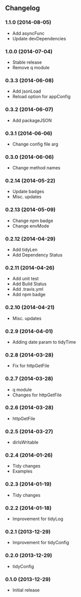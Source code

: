 ## Changelog

### 1.1.0 (2014-08-05)

* Add asyncFunc
* Update devDependencies

### 1.0.0 (2014-07-04)

* Stable release
* Remove q module

### 0.3.3 (2014-06-08)

* Add jsonLoad
* Reload option for appConfig

### 0.3.2 (2014-06-07)

* Add packageJSON

### 0.3.1 (2014-06-06)

* Change config file arg

### 0.3.0 (2014-06-06)

* Change method names

### 0.2.14 (2014-05-22)

* Update badges
* Misc. updates

### 0.2.13 (2014-05-09)

* Change npm badge
* Change envMode

### 0.2.12 (2014-04-29)

* Add tidyLen
* Add Dependency Status

### 0.2.11 (2014-04-26)

* Add unit test
* Add Build Status
* Add .travis.yml
* Add npm badge

### 0.2.10 (2014-04-21)

* Misc. updates

### 0.2.9 (2014-04-01)

* Adding date param to tidyTime

### 0.2.8 (2014-03-28)

* Fix for httpGetFile

### 0.2.7 (2014-03-28)

* q module
* Changes for httpGetFile

### 0.2.6 (2014-03-28)

* httpGetFile

### 0.2.5 (2014-03-27)

* dirIsWritable

### 0.2.4 (2014-01-26)

* Tidy changes
* Examples

### 0.2.3 (2014-01-19)

* Tidy changes

### 0.2.2 (2014-01-18)

* Improvement for tidyLog

### 0.2.1 (2013-12-29)

* Improvement for tidyConfig

### 0.2.0 (2013-12-29)

* tidyConfig

### 0.1.0 (2013-12-29)

* Initial release